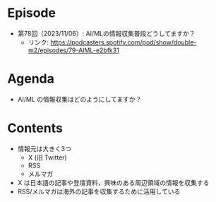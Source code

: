 # Episode

- 第78回（2023/11/06）: AI/MLの情報収集普段どうしてますか？
  - リンク: https://podcasters.spotify.com/pod/show/double-m2/episodes/79-AIML-e2bfk31

# Agenda

- AI/ML の情報収集はどのようにしてますか？

# Contents

- 情報元は大きく3つ
  - X (旧 Twitter)
  - RSS
  - メルマガ
- X は日本語の記事や登壇資料，興味のある周辺領域の情報を収集する
- RSS/メルマガは海外の記事を収集するために活用している
